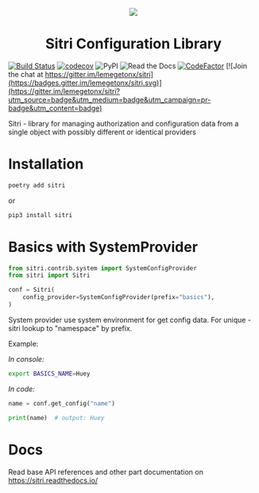 
<p align="center">
  <a href="https://github.com/lemegetonx/sitri">
    <img src="docs/_static/logo.gif">
  </a>
  <h1 align="center">
    Sitri Configuration Library
  </h1>
</p>

[![Build Status](https://travis-ci.org/LemegetonX/sitri.svg?branch=master)](https://travis-ci.org/LemegetonX/sitri)
[![codecov](https://codecov.io/gh/LemegetonX/sitri/branch/master/graph/badge.svg)](https://codecov.io/gh/LemegetonX/sitri)
![PyPI](https://img.shields.io/pypi/v/sitri)
![Read the Docs](https://img.shields.io/readthedocs/sitri)
[![CodeFactor](https://www.codefactor.io/repository/github/lemegetonx/sitri/badge)](https://www.codefactor.io/repository/github/lemegetonx/sitri) [![Join the chat at https://gitter.im/lemegetonx/sitri](https://badges.gitter.im/lemegetonx/sitri.svg)](https://gitter.im/lemegetonx/sitri?utm_source=badge&utm_medium=badge&utm_campaign=pr-badge&utm_content=badge)

Sitri - library for managing authorization and configuration data from a single object with possibly different or identical providers

#  Installation

```bash
poetry add sitri
```

or
```bash
pip3 install sitri
```

# Basics with SystemProvider

```python
from sitri.contrib.system import SystemConfigProvider
from sitri import Sitri

conf = Sitri(
    config_provider=SystemConfigProvider(prefix="basics"),
)
```
System provider use system environment for get config data. For unique - sitri lookup to "namespace" by prefix.

Example:

*In console:*
```bash
export BASICS_NAME=Huey
```

*In code:*
```python
name = conf.get_config("name")

print(name)  # output: Huey
```

#  Docs
Read base API references and other part documentation on https://sitri.readthedocs.io/
